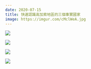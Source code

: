 ```yaml
---
date: 2020-07-15
title: 快速認識高加索地區的三個事實國家
image: https://imgur.com/cMclWeA.jpg
---
```


![](https://imgur.com/cMclWeA.jpg)

![](https://imgur.com/Ysjkqfp.jpg)

![](https://imgur.com/jNFfs9V.jpg)

![](https://imgur.com/WFeECfT.jpg)